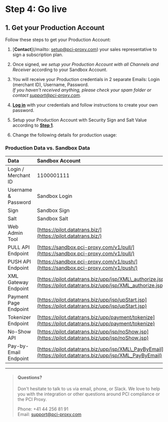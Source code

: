 # Step 4: Go live

## 1. Get your Production Account

Follow these steps to get your Production Account:

1. [**Contact**](/mailto: setup@pci-proxy.com) your sales representative to sign a subscription plan.

2. Once signed, _we setup your Production Account with all Channels and Receiver_ according to your Sandbox Account.

3. You will receive your Production credentials in 2 separate Emails: Login \(merchant ID\), Username, Password.  
   _If you haven't received anything, please check your spam folder or contact support@pci-proxy.com._

4. [**Log in**](https://pilot.datatrans.biz/) with your credentials and follow instructions to create your own password.

5. Setup your Production Account with Security Sign and Salt Value according to [**Step 1**](/step-1-signup-and-setup.md).

6. Change the following details for production usage:

### Production Data vs. Sandbox Data

| Data | Sandbox Account | Production Account |
| :--- | :--- | :--- |
| Login / Merchant ID | 1100001111 | 3000001111 |
| Username & Password | Sandbox Login | Production Login |
| Sign | Sandbox Sign | Production Sign |
| Salt | Sandbox Salt | Production Salt |
| Web Admin Tool | [https://pilot.datatrans.biz/](https://pilot.datatrans.biz/) | [https://payment.datatrans.biz/](https://payment.datatrans.biz/) |
| PULL API Endpoint | [https://sandbox.pci-proxy.com/v1/pull/](https://sandbox.pci-proxy.com/v1/pull/) | [https://api.pci-proxy.com/v1/pull/](https://api.pci-proxy.com/v1/pull/) |
| PUSH API Endpoint | [https://sandbox.pci-proxy.com/v1/push/](https://sandbox.pci-proxy.com/v1/push/) | [https://api.pci-proxy.com/v1/push/](https://api.pci-proxy.com/v1/push) |
| XML Gateway Endpoint | [https://pilot.datatrans.biz/upp/jsp/XML\_authorize.jsp](https://pilot.datatrans.biz/upp/jsp/XML_authorize.jsp) | [https://payment.datatrans.biz/upp/jsp/XML\_authorize.jsp](https://payment.datatrans.biz/upp/jsp/XML_authorize.jsp) |
| Payment Page Endpoint | [https://pilot.datatrans.biz/upp/jsp/upStart.jsp](https://pilot.datatrans.biz/upp/jsp/upStart.jsp) | [https://payment.datatrans.biz/upp/jsp/upStart.jsp](https://payment.datatrans.biz/upp/jsp/upStart.jsp) |
| Tokenizer Endpoint | [https://pilot.datatrans.biz/upp/payment/tokenize](https://pilot.datatrans.biz/upp/payment/tokenize) | [https://payment.datatrans.biz/upp/payment/tokenize](https://payment.datatrans.biz/upp/payment/tokenize) |
| No-Show API | [https://pilot.datatrans.biz/upp/jsp/noShow.jsp](https://pilot.datatrans.biz/upp/jsp/noShow.jsp) | [https://payment.datatrans.biz/upp/jsp/noShow.jsp](https://payment.datatrans.biz/upp/jsp/noShow.jsp) |
| Pay-by-Email Endpoint | [https://pilot.datatrans.biz/upp/jsp/XML\_PayByEmail](https://pilot.datatrans.biz/upp/jsp/XML_PayByEmail) | [https://payment.datatrans.biz/upp/jsp/XML\_PayByEmail](https://payment.datatrans.biz/upp/jsp/XML_PayByEmail) |

---

> #### Questions?
>
> Don't hesitate to talk to us via email, phone, or Slack. We love to help you with the integration or other questions around PCI compliance or the PCI Proxy.
>
> Phone: +41 44 256 81 91  
> Email: [support@pci-proxy.com](/mailto:support@pci-proxy.com)



